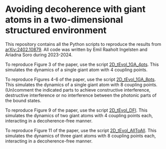 # Avoiding decoherence with giant atoms in a two-dimensional structured environment

This repository contains all the Python scripts to reproduce the results from [arXiv:2402.10879](https://arxiv.org/abs/2402.10879).
All code was written by Emil Raaholt Ingelsten and Ariadna Soro during 2023-2024.

To reproduce Figure 3 of the paper, use the script [2D_tEvol_1GA_4pts](2D_tEvol_1GA_4pts.py). This simulates the dynamics of a single giant atom with 4 coupling points.

To reproduce Figures 4-6 of the paper, use the script [2D_tEvol_1GA_8pts](2D_tEvol_1GA_8pts.py). This simulates the dynamics of a single giant atom with 8 coupling points. (Un)comment the indicated parts to achieve constructive interference, destructive interference or no interference between the photonic parts of the bound states.

To reproduce Figure 9 of the paper, use the script [2D_tEvol_DFI](2D_tEvol_DFI.py). This simulates the dynamics of two giant atoms with 4 coupling points each, interacting in a decoherence-free manner.

To reproduce Figure 11 of the paper, use the script [2D_tEvol_AllToAll](2D_tEvol_AllToAll.py). This simulates the dynamics of three giant atoms with 8 coupling points each, interacting in a decoherence-free manner.
